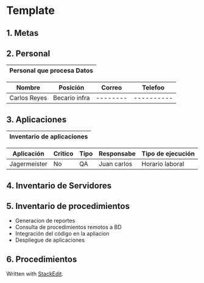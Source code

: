 # Template
## 1.  Metas
## 2. Personal

|Personal que procesa Datos|
|---------------------|

|Nombre | Posición | Correo | Telefoo |
|------|-----------|--------|----------|
|Carlos Reyes| Becario infra|--------|----------|

## 3.  Aplicaciones
| Inventario de aplicaciones | 
|-----------------------------|

|Aplicación|Critico| Tipo| Responsabe|Tipo de ejecución|
|-----|-----|-----|-------|---|
|Jagermeister|No|QA|Juan carlos|Horario laboral |

## 4. Inventario de Servidores

## 5. Inventario de procedimientos 

- Generacion de reportes
- Consulta de procedimientos remotos a BD
-  Integración del código en la apliacion
- Despliegue de aplicaciones 

## 6.  Procedimientos 



 Written with [StackEdit](https://stackedit.io/).
<!--stackedit_data:
eyJoaXN0b3J5IjpbLTE4MTIxMjAwNjYsLTU5MjUzMDc2NCwxMD
k0NTYxODEsLTE5NDk3MjYzMTksMjAyMzQ2NzcxNywtODc1MDM3
MjI0LDE2MjI3NTA4ODksNzMwOTk4MTE2XX0=
-->